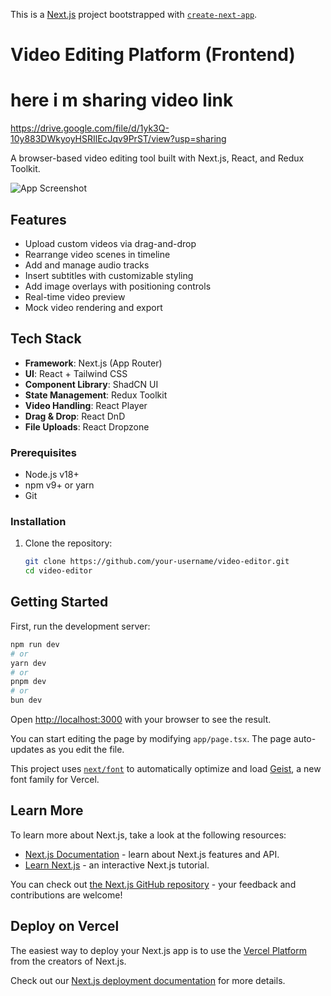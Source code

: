 This is a [Next.js](https://nextjs.org) project bootstrapped with [`create-next-app`](https://nextjs.org/docs/app/api-reference/cli/create-next-app).

# Video Editing Platform (Frontend)

# here i m sharing video link
https://drive.google.com/file/d/1yk3Q-10y883DWkyoyHSRIlEcJqv9PrST/view?usp=sharing

A browser-based video editing tool built with Next.js, React, and Redux Toolkit.

![App Screenshot](/public/screenshot.png)

## Features

- Upload custom videos via drag-and-drop
- Rearrange video scenes in timeline
- Add and manage audio tracks
- Insert subtitles with customizable styling
- Add image overlays with positioning controls
- Real-time video preview
- Mock video rendering and export

## Tech Stack

- **Framework**: Next.js (App Router)
- **UI**: React + Tailwind CSS
- **Component Library**: ShadCN UI
- **State Management**: Redux Toolkit
- **Video Handling**: React Player
- **Drag & Drop**: React DnD
- **File Uploads**: React Dropzone

### Prerequisites

- Node.js v18+
- npm v9+ or yarn
- Git

### Installation

1. Clone the repository:
   ```bash
   git clone https://github.com/your-username/video-editor.git
   cd video-editor

## Getting Started

First, run the development server:

```bash
npm run dev
# or
yarn dev
# or
pnpm dev
# or
bun dev
```


Open [http://localhost:3000](http://localhost:3000) with your browser to see the result.

You can start editing the page by modifying `app/page.tsx`. The page auto-updates as you edit the file.

This project uses [`next/font`](https://nextjs.org/docs/app/building-your-application/optimizing/fonts) to automatically optimize and load [Geist](https://vercel.com/font), a new font family for Vercel.

## Learn More

To learn more about Next.js, take a look at the following resources:

- [Next.js Documentation](https://nextjs.org/docs) - learn about Next.js features and API.
- [Learn Next.js](https://nextjs.org/learn) - an interactive Next.js tutorial.

You can check out [the Next.js GitHub repository](https://github.com/vercel/next.js) - your feedback and contributions are welcome!

## Deploy on Vercel

The easiest way to deploy your Next.js app is to use the [Vercel Platform](https://vercel.com/new?utm_medium=default-template&filter=next.js&utm_source=create-next-app&utm_campaign=create-next-app-readme) from the creators of Next.js.

Check out our [Next.js deployment documentation](https://nextjs.org/docs/app/building-your-application/deploying) for more details.
